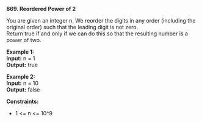 **869.  Reordered Power of 2**  

You are given an integer n. We reorder the digits in any order (including the original order) such that the leading digit is not zero.  
Return true if and only if we can do this so that the resulting number is a power of two.

**Example 1:**  
**Input:** n = 1  
**Output:** true  

**Example 2:**  
**Input:** n = 10  
**Output:** false  

**Constraints:**
- 1 <= n <= 10^9